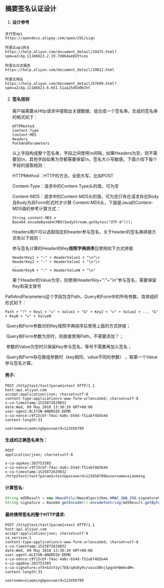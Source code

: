 ## 摘要签名认证设计



1. #### 设计参考

```
支付宝api
https://opendocs.alipay.com/open/291/sign
```

```
阿里云api网关
https://help.aliyun.com/document_detail/29475.html?spm=a2c4g.11186623.2.19.7d864ae0ZVtces
```

```
阿里云日志服务
https://help.aliyun.com/document_detail/29012.html
```

```
阿里云域名
https://help.aliyun.com/document_detail/67699.html?spm=a2c4g.11186623.6.651.51aa25d5U0HJht
```



2. #### 签名规则

   客户端需要从Http请求中提取出关键数据，组合成一个签名串，生成的签名串的格式如下：

   ```
   HTTPMethod
   Content-Type
   Content-MD5
   Headers
   PathAndParameters
   ```

   以上字段构成整个签名串，字段之间使用\n间隔，如果Headers为空，则不需要加\n，其他字段如果为空都需要保留\n。签名大小写敏感。下面介绍下每个字段的提取规则：

   

   HTTPMethod：HTTP的方法，全部大写，比如POST

   Content-Type：请求中的Content-Type头的值，可为空

   Content-MD5：请求中的Content-MD5头的值，可为空只有在请求存在Body且Body为非Form形式时才计算							Content-MD5头，下面是Java的Content-MD5值的参考计算方式：

   ```
   String content-MD5 = Base64.encodeBase64(MD5(bodyStream.getbytes("UTF-8")));
   ```

   

   Headers用户可以选取指定的header参与签名，关于header的签名串拼接方式有以下规则：

   ​	参与签名计算的Header的Key**按照字典排序**后使用如下方式拼接

   ```
   HeaderKey1 + ":" + HeaderValue1 + "\n"\+
   HeaderKey2 + ":" + HeaderValue2 + "\n"\+
   ...
   HeaderKeyN + ":" + HeaderValueN + "\n"
   ```

   某个Header的Value为空，则使用HeaderKey+":"+"\n"参与签名，需要保留Key和英文冒号



​		PathAndParameters这个字段包含Path，Query和Form中的所有参数，具体组织形式如下：

```
Path + "?" + Key1 + "=" + Value1 + "&" + Key2 + "=" + Value2 + ... "&" + KeyN + "=" + ValueN
```

​		Query和Form参数对的Key按照字典排序后使用上面的方式拼接；

​		Query和Form参数为空时，则直接使用Path，不需要添加？；

​		参数的Value为空时只保留Key参与签名，等号不需要再加入签名；

​		Query和Form存在数组参数时（key相同，value不同的参数） ，取第一个Value参与签名计算。



#### 例子:

```http
POST /http2test/test?param1=test HTTP/1.1
host:api.aliyun.com
accept:application/json; charset=utf-8
content-type:application/x-www-form-urlencoded; charset=utf-8
x-ca-timestamp:1525872629832
date:Wed, 09 May 2018 13:30:29 GMT+00:00
user-agent:ALIYUN-ANDROID-DEMO
x-ca-nonce:c9f15cbf-f4ac-4a6c-b54d-f51abf4b5b44
content-length:33

username=xiaoming&password=123456789
```



#### 生成的正确签名串为：

```http
POST
application/json; charset=utf-8

x-ca-appkey:203753385
x-ca-nonce:c9f15cbf-f4ac-4a6c-b54d-f51abf4b5b44
x-ca-timestamp:1525872629832
/http2test/test?param1=test&password=123456789&username=xiaoming
```



#### 计算签名:

```java
String md5Result = new HmacUtils(HmacAlgorithms.HMAC_SHA_256,signatureVo.getSecret()).hmacHex(finalContent);
String signature = Base64.getEncoder().encodeToString(md5Result.getBytes(StandardCharsets.UTF_8));
```



#### 最终携带签名的整个HTTP请求:

```http
POST /http2test/test?param1=test HTTP/1.1
host:api.aliyun.com
accept:application/json; charset=utf-8
ca_version:1
content-type:application/x-www-form-urlencoded; charset=utf-8
x-ca-timestamp:1525872629832
date:Wed, 09 May 2018 13:30:29 GMT+00:00
user-agent:ALIYUN-ANDROID-DEMO
x-ca-nonce:c9f15cbf-f4ac-4a6c-b54d-f51abf4b5b44
x-ca-appKey:203753385
x-ca-signature:xfX+bZxY2yl7EB/qdoDy9v/uscw3Nnj1pgoU+Bm6xdM=
content-length:33

username=xiaoming&password=123456789
```

